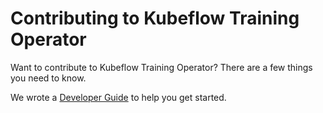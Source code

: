 # Contributing to Kubeflow Training Operator

Want to contribute to Kubeflow Training Operator? There are a few things you need to know.

We wrote a [Developer Guide](docs/development/developer_guide.md) to help you get started.
